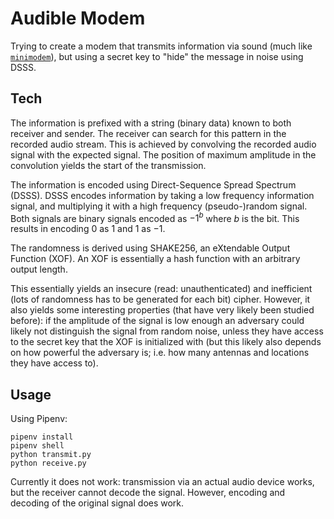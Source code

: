 # Audible Modem

Trying to create a modem that transmits information via sound (much like [`minimodem`](https://github.com/kamalmostafa/minimodem)),
but using a secret key to "hide" the message in noise using DSSS.

## Tech

The information is prefixed with a string (binary data) known to both 
receiver and sender.
The receiver can search for this pattern in the recorded audio stream.
This is achieved by convolving the recorded audio signal with the expected signal.
The position of maximum amplitude in the convolution yields the start of the transmission.

The information is encoded using Direct-Sequence Spread Spectrum (DSSS).
DSSS encodes information by taking a low frequency information signal, and multiplying it with a high frequency (pseudo-)random signal.
Both signals are binary signals encoded as $-1^b$ where $b$ is the bit. This results in encoding $0$ as $1$ and $1$ as $-1$.

The randomness is derived using SHAKE256, an eXtendable Output Function (XOF).
An XOF is essentially a hash function with an arbitrary output length.

This essentially yields an insecure (read: unauthenticated) and inefficient (lots of randomness has to be generated for each bit) cipher.
However, it also yields some interesting properties (that have very likely been studied before): if 
the amplitude of the signal is low enough an adversary could likely not distinguish the signal from random noise, unless they have access to the secret key that the XOF is initialized with (but this likely also depends on how powerful the adversary is; i.e. how many antennas and locations they have access to).

## Usage

Using Pipenv:

```
pipenv install
pipenv shell
python transmit.py
python receive.py
```

Currently it does not work: transmission via an actual audio device works,
but the receiver cannot decode the signal.
However, encoding and decoding of the original signal does work.
